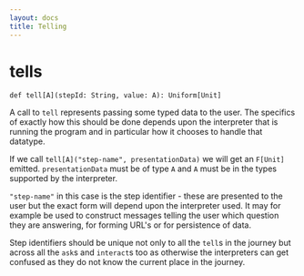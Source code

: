 ```yaml
---
layout: docs
title: Telling
---
```


# tells

```
def tell[A](stepId: String, value: A): Uniform[Unit]
```

A call to `tell` represents passing some typed data to the user. The
specifics of exactly how this should be done depends upon the
interpreter that is running the program and in particular how it
chooses to handle that datatype. 

If we call `tell[A]("step-name", presentationData)` we will get an
`F[Unit]` emitted. `presentationData` must be of type `A` and `A` must
be in the types supported by the interpreter.

`"step-name"` in this case is the step
identifier - these are presented to the user but the exact form will
depend upon the interpreter used. It may for example be used to
construct messages telling the user which question they are answering,
for forming URL's or for persistence of data.

Step identifiers should be unique not only to all the `tell`s in the
journey but across all the `ask`s and `interact`s too as otherwise the
interpreters can get confused as they do not know the current place in the
journey.


